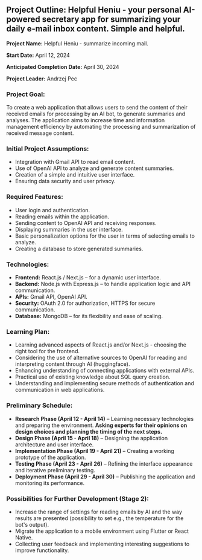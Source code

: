 ## Project Outline: Helpful Heniu - your personal AI-powered secretary app for summarizing your daily e-mail inbox content. Simple and helpful.

**Project Name:** Helpful Heniu - summarize incoming mail.

**Start Date:** April 12, 2024

**Anticipated Completion Date:** April 30, 2024

**Project Leader:** Andrzej Pec

### Project Goal:
To create a web application that allows users to send the content of their received emails for processing by an AI bot, to generate summaries and analyses. The application aims to increase time and information management efficiency by automating the processing and summarization of received message content.

### Initial Project Assumptions:
- Integration with Gmail API to read email content.
- Use of OpenAI API to analyze and generate content summaries.
- Creation of a simple and intuitive user interface.
- Ensuring data security and user privacy.

### Required Features:
- User login and authentication.
- Reading emails within the application.
- Sending content to OpenAI API and receiving responses.
- Displaying summaries in the user interface.
- Basic personalization options for the user in terms of selecting emails to analyze.
- Creating a database to store generated summaries.

### Technologies:
- **Frontend:** React.js / Next.js – for a dynamic user interface.
- **Backend:** Node.js with Express.js – to handle application logic and API communication.
- **APIs:** Gmail API, OpenAI API.
- **Security:** OAuth 2.0 for authorization, HTTPS for secure communication.
- **Database:** MongoDB – for its flexibility and ease of scaling.

### Learning Plan:
- Learning advanced aspects of React.js and/or Next.js - choosing the right tool for the frontend.
- Considering the use of alternative sources to OpenAI for reading and interpreting content through AI (huggingface).
- Enhancing understanding of connecting applications with external APIs.
- Practical use of existing knowledge about SQL query creation.
- Understanding and implementing secure methods of authentication and communication in web applications.

### Preliminary Schedule:
- **Research Phase (April 12 - April 14)** – Learning necessary technologies and preparing the environment. **Asking experts for their opinions on design choices and planning the timing of the next steps.**
- **Design Phase (April 15 - April 18)** – Designing the application architecture and user interface.
- **Implementation Phase (April 19 - April 21)** – Creating a working prototype of the application.
- **Testing Phase (April 23 - April 26)** – Refining the interface appearance and iterative preliminary testing.
- **Deployment Phase (April 29 - April 30)** – Publishing the application and monitoring its performance.

### Possibilities for Further Development (Stage 2):
- Increase the range of settings for reading emails by AI and the way results are presented (possibility to set e.g., the temperature for the bot's output).
- Migrate the application to a mobile environment using Flutter or React Native.
- Collecting user feedback and implementing interesting suggestions to improve functionality.
